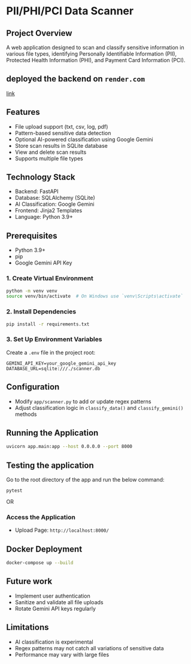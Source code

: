 # PII/PHI/PCI Data Scanner

## Project Overview
A web application designed to scan and classify sensitive information in various file types, identifying Personally Identifiable Information (PII), Protected Health Information (PHI), and Payment Card Information (PCI).

## deployed the backend on `render.com`
<a href='https://www.google.com'>link</a>

## Features
- File upload support (txt, csv, log, pdf)
- Pattern-based sensitive data detection
- Optional AI-powered classification using Google Gemini
- Store scan results in SQLite database
- View and delete scan results
- Supports multiple file types

## Technology Stack
- Backend: FastAPI
- Database: SQLAlchemy (SQLite)
- AI Classification: Google Gemini
- Frontend: Jinja2 Templates
- Language: Python 3.9+

## Prerequisites
- Python 3.9+
- pip
- Google Gemini API Key


### 1. Create Virtual Environment
```bash
python -m venv venv
source venv/bin/activate  # On Windows use `venv\Scripts\activate`
```

### 2. Install Dependencies
```bash
pip install -r requirements.txt
```

### 3. Set Up Environment Variables
Create a `.env` file in the project root:
```
GEMINI_API_KEY=your_google_gemini_api_key
DATABASE_URL=sqlite:///./scanner.db
```

## Configuration
- Modify `app/scanner.py` to add or update regex patterns
- Adjust classification logic in `classify_data()` and `classify_gemini()` methods

## Running the Application
```bash
uvicorn app.main:app --host 0.0.0.0 --port 8000
```
## Testing the application
Go to the root directory of the app and run the below command:
```
pytest
```
OR

### Access the Application
- Upload Page: `http://localhost:8000/`

## Docker Deployment
```bash
docker-compose up --build
```

## Future work
- Implement user authentication
- Sanitize and validate all file uploads
- Rotate Gemini API keys regularly

## Limitations
- AI classification is experimental
- Regex patterns may not catch all variations of sensitive data
- Performance may vary with large files
